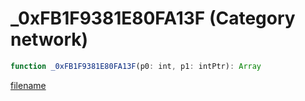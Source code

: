 # _0xFB1F9381E80FA13F (Category network)

```js
function _0xFB1F9381E80FA13F(p0: int, p1: intPtr): Array
```

[filename](_0xFB1F9381E80FA13F_m.md ':include')